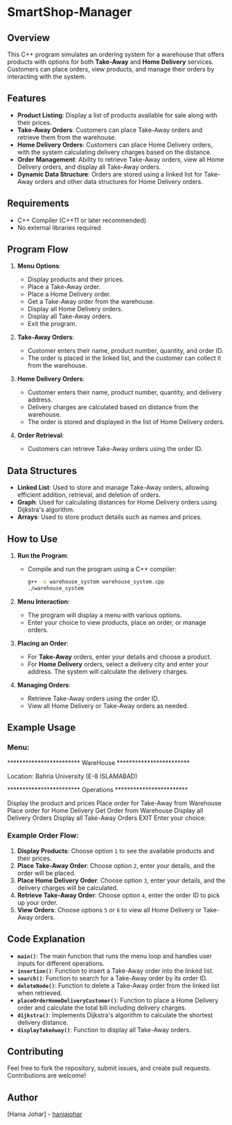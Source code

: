 # SmartShop-Manager

## Overview
This C++ program simulates an ordering system for a warehouse that offers products with options for both **Take-Away** and **Home Delivery** services. Customers can place orders, view products, and manage their orders by interacting with the system.

## Features
- **Product Listing**: Display a list of products available for sale along with their prices.
- **Take-Away Orders**: Customers can place Take-Away orders and retrieve them from the warehouse.
- **Home Delivery Orders**: Customers can place Home Delivery orders, with the system calculating delivery charges based on the distance.
- **Order Management**: Ability to retrieve Take-Away orders, view all Home Delivery orders, and display all Take-Away orders.
- **Dynamic Data Structure**: Orders are stored using a linked list for Take-Away orders and other data structures for Home Delivery orders.

## Requirements
- C++ Compiler (C++11 or later recommended)
- No external libraries required

## Program Flow
1. **Menu Options**:
    - Display products and their prices.
    - Place a Take-Away order.
    - Place a Home Delivery order.
    - Get a Take-Away order from the warehouse.
    - Display all Home Delivery orders.
    - Display all Take-Away orders.
    - Exit the program.

2. **Take-Away Orders**: 
    - Customer enters their name, product number, quantity, and order ID.
    - The order is placed in the linked list, and the customer can collect it from the warehouse.

3. **Home Delivery Orders**:
    - Customer enters their name, product number, quantity, and delivery address.
    - Delivery charges are calculated based on distance from the warehouse.
    - The order is stored and displayed in the list of Home Delivery orders.

4. **Order Retrieval**:
    - Customers can retrieve Take-Away orders using the order ID.

## Data Structures
- **Linked List**: Used to store and manage Take-Away orders, allowing efficient addition, retrieval, and deletion of orders.
- **Graph**: Used for calculating distances for Home Delivery orders using Dijkstra's algorithm.
- **Arrays**: Used to store product details such as names and prices.

## How to Use
1. **Run the Program**:
   - Compile and run the program using a C++ compiler:
     ```bash
     g++ -o warehouse_system warehouse_system.cpp
     ./warehouse_system
     ```

2. **Menu Interaction**:
   - The program will display a menu with various options.
   - Enter your choice to view products, place an order, or manage orders.

3. **Placing an Order**:
   - For **Take-Away** orders, enter your details and choose a product.
   - For **Home Delivery** orders, select a delivery city and enter your address. The system will calculate the delivery charges.

4. **Managing Orders**:
   - Retrieve Take-Away orders using the order ID.
   - View all Home Delivery or Take-Away orders as needed.

## Example Usage
### Menu:
************************ WareHouse ************************ 

Location: Bahria University (E-8 ISLAMABAD)

************************ Operations ************************

Display the product and prices
Place order for Take-Away from Warehouse
Place order for Home Delivery
Get Order from Warehouse
Display all Delivery Orders
Display all Take-Away Orders
EXIT Enter your choice:

### Example Order Flow:
1. **Display Products**: Choose option `1` to see the available products and their prices.
2. **Place Take-Away Order**: Choose option `2`, enter your details, and the order will be placed.
3. **Place Home Delivery Order**: Choose option `3`, enter your details, and the delivery charges will be calculated.
4. **Retrieve Take-Away Order**: Choose option `4`, enter the order ID to pick up your order.
5. **View Orders**: Choose options `5` or `6` to view all Home Delivery or Take-Away orders.

## Code Explanation
- **`main()`**: The main function that runs the menu loop and handles user inputs for different operations.
- **`insertion()`**: Function to insert a Take-Away order into the linked list.
- **`search()`**: Function to search for a Take-Away order by its order ID.
- **`deleteNode()`**: Function to delete a Take-Away order from the linked list when retrieved.
- **`placeOrderHomeDeliveryCustomer()`**: Function to place a Home Delivery order and calculate the total bill including delivery charges.
- **`dijkstra()`**: Implements Dijkstra's algorithm to calculate the shortest delivery distance.
- **`displayTakeAway()`**: Function to display all Take-Away orders.

## Contributing
Feel free to fork the repository, submit issues, and create pull requests. Contributions are welcome!

## Author
[Hania Johar] - [haniajohar]([https://github.com/yourusername])
